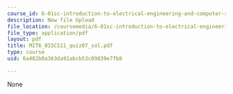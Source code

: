 ```yaml
---
course_id: 6-01sc-introduction-to-electrical-engineering-and-computer-science-i-spring-2011
description: New file Upload
file_location: /coursemedia/6-01sc-introduction-to-electrical-engineering-and-computer-science-i-spring-2011/6a482b0a363da91abcb53c09839e7fb8_MIT6_01SCS11_quiz07_sol.pdf
file_type: application/pdf
layout: pdf
title: MIT6_01SCS11_quiz07_sol.pdf
type: course
uid: 6a482b0a363da91abcb53c09839e7fb8

---
```

None